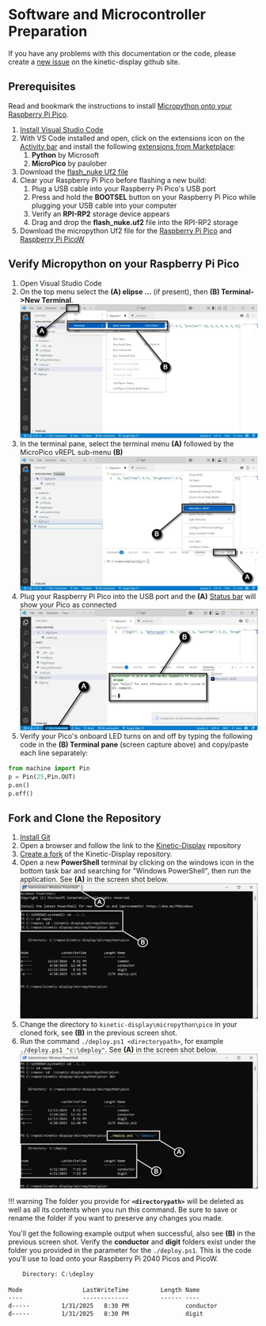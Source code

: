 # Software and Microcontroller Preparation

If you have any problems with this documentation or the code, please create a [new issue](https://github.com/gobbyo/kinetic-display/issues/new/choose) on the kinetic-display github site.

## Prerequisites

Read and bookmark the instructions to install [Micropython onto your Raspberry Pi Pico](https://www.raspberrypi.com/documentation/microcontrollers/micropython.html#what-is-micropython).

1. [Install Visual Studio Code](https://code.visualstudio.com/download)
2. With VS Code installed and open, click on the extensions icon on the [Activity bar](https://code.visualstudio.com/docs/getstarted/userinterface#_basic-layout) and install the following [extensions from Marketplace](https://code.visualstudio.com/docs/editor/extension-marketplace):
    1. **Python** by Microsoft
    2. **MicroPico** by paulober
3. Download the [flash_nuke Uf2 file](https://github.com/Pwea/Flash-Nuke)
4. Clear your Raspberry Pi Pico before flashing a new build:
    1. Plug a USB cable into your Raspberry Pi Pico's USB port
    2. Press and hold the **BOOTSEL** button on your Raspberry Pi Pico while plugging your USB cable into your computer
    3. Verify an **RPI-RP2** storage device appears
    4. Drag and drop the **flash_nuke.uf2** file into the RPI-RP2 storage
5. Download the micropython Uf2 file for the [Raspberry Pi Pico](https://micropython.org/download/RPI_PICO/) and [Raspberry Pi PicoW](https://micropython.org/download/RPI_PICO_W/)

## Verify Micropython on your Raspberry Pi Pico

1. Open Visual Studio Code
1. On the top menu select the **(A) elipse ...** (if present), then **(B) Terminal->New Terminal**.
![micropico-0](./img/prereq-software/prereqsoftware-3.webp)
1. In the terminal pane, select the terminal menu **(A)** followed by the MicroPico vREPL sub-menu **(B)**
![micropico-1](./img/prereq-software/prereqsoftware-4.webp)
1. Plug your Raspberry Pi Pico into the USB port and the **(A)** [Status bar](https://learn.microsoft.com/en-us/visualstudio/extensibility/vsix/recipes/notifications?view=vs-2022#status-bar) will show your Pico as connected
![micropico-3](./img/prereq-software/prereqsoftware-6.webp)
1. Verify your Pico's onboard LED turns on and off by typing the following code in the **(B) Terminal pane** (screen capture above) and copy/paste each line separately:

```python
from machine import Pin
p = Pin(25,Pin.OUT)
p.on()
p.off()
```

## Fork and Clone the Repository

1. [Install Git](https://git-scm.com/downloads)
2. Open a browser and follow the link to the [Kinetic-Display](https://github.com/gobbyo/kinetic-display) repository
3. [Create a fork](https://docs.github.com/en/pull-requests/collaborating-with-pull-requests/working-with-forks/fork-a-repo) of the Kinetic-Display repository.
4. Open a new **PowerShell** terminal by clicking on the windows icon in the bottom task bar and searching for "Windows PowerShell", then run the application. See **(A)** in the screen shot below.
![prereqsoftware-7](./img/prereq-software/prereqsoftware-7.webp)
5. Change the directory to ```kinetic-display\micropython\pico``` in your cloned fork, see **(B)** in the previous screen shot.
6. Run the command `./deploy.ps1 <directorypath>`, for example `./deploy.ps1 "c:\deploy"`. See **(A)** in the screen shot below.
![prereqsoftware-8](./img/prereq-software/prereqsoftware-8.webp)

!!! warning
    The folder you provide for **`<directorypath>`** will be deleted as well as all its contents when you run this command. Be sure to save or rename the folder if you want to preserve any changes you made.

You'll get the following example output when successful, also see **(B)** in the previous screen shot. Verify the **conductor** and **digit** folders exist under the folder you provided in the parameter for the `./deploy.ps1`. This is the code you'll use to load onto your Raspberry Pi 2040 Picos and PicoW.

<!--dos-->
        Directory: C:\deploy
    
    Mode                 LastWriteTime         Length Name
    ----                 -------------         ------ ----
    d-----         1/31/2025   8:30 PM                conductor
    d-----         1/31/2025   8:30 PM                digit
